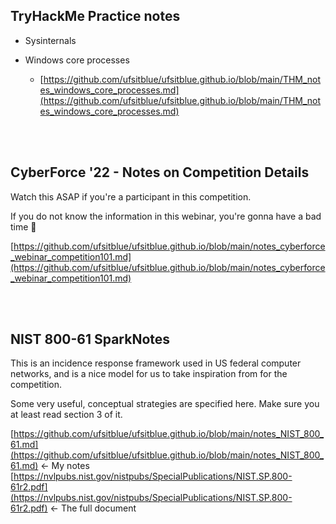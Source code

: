 ## TryHackMe Practice notes

* Sysinternals

* Windows core processes
    - [https://github.com/ufsitblue/ufsitblue.github.io/blob/main/THM_notes_windows_core_processes.md](https://github.com/ufsitblue/ufsitblue.github.io/blob/main/THM_notes_windows_core_processes.md)

<br />
<br />

## CyberForce '22 - Notes on Competition Details

Watch this ASAP if you're a participant in this competition.

If you do not know the information in this webinar, you're gonna have a bad time 😬

[https://github.com/ufsitblue/ufsitblue.github.io/blob/main/notes_cyberforce_webinar_competition101.md](https://github.com/ufsitblue/ufsitblue.github.io/blob/main/notes_cyberforce_webinar_competition101.md)

<br />
<br />

## NIST 800-61 SparkNotes

This is an incidence response framework used in US federal computer networks, and is a nice model for us to take inspiration from for the competition.

Some very useful, conceptual strategies are specified here. Make sure you at least read section 3 of it.

[https://github.com/ufsitblue/ufsitblue.github.io/blob/main/notes_NIST_800_61.md](https://github.com/ufsitblue/ufsitblue.github.io/blob/main/notes_NIST_800_61.md) <- My notes
[https://nvlpubs.nist.gov/nistpubs/SpecialPublications/NIST.SP.800-61r2.pdf](https://nvlpubs.nist.gov/nistpubs/SpecialPublications/NIST.SP.800-61r2.pdf) <- The full document
